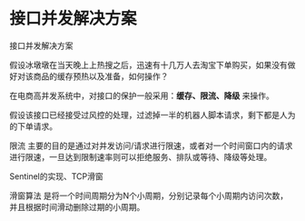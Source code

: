 # 接口并发解决方案

接口并发解决方案

假设冰墩墩在当天晚上上热搜之后，迅速有十几万人去淘宝下单购买，如果没有做好对该商品的缓存预热以及准备，如何操作？

在电商高并发系统中，对接口的保护一般采用：**缓存、限流、降级** 来操作。

假设该接口已经接受过风控的处理，过滤掉一半的机器人脚本请求，剩下都是人为的下单请求。

限流 主要的目的是通过对并发访问/请求进行限速，或者对一个时间窗口内的请求进行限速，一旦达到限制速率则可以拒绝服务、排队或等待、降级等处理。

Sentinel的实现、TCP滑窗

滑窗算法 是将一个时间周期分为N个小周期，分别记录每个小周期内访问次数，并且根据时间滑动删除过期的小周期。
